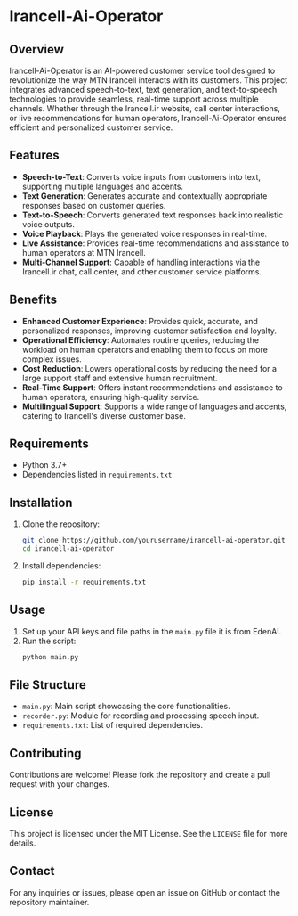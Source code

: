 # Irancell-Ai-Operator

## Overview
Irancell-Ai-Operator is an AI-powered customer service tool designed to revolutionize the way MTN Irancell interacts with its customers. This project integrates advanced speech-to-text, text generation, and text-to-speech technologies to provide seamless, real-time support across multiple channels. Whether through the Irancell.ir website, call center interactions, or live recommendations for human operators, Irancell-Ai-Operator ensures efficient and personalized customer service.

## Features
- **Speech-to-Text**: Converts voice inputs from customers into text, supporting multiple languages and accents.
- **Text Generation**: Generates accurate and contextually appropriate responses based on customer queries.
- **Text-to-Speech**: Converts generated text responses back into realistic voice outputs.
- **Voice Playback**: Plays the generated voice responses in real-time.
- **Live Assistance**: Provides real-time recommendations and assistance to human operators at MTN Irancell.
- **Multi-Channel Support**: Capable of handling interactions via the Irancell.ir chat, call center, and other customer service platforms.

## Benefits
- **Enhanced Customer Experience**: Provides quick, accurate, and personalized responses, improving customer satisfaction and loyalty.
- **Operational Efficiency**: Automates routine queries, reducing the workload on human operators and enabling them to focus on more complex issues.
- **Cost Reduction**: Lowers operational costs by reducing the need for a large support staff and extensive human recruitment.
- **Real-Time Support**: Offers instant recommendations and assistance to human operators, ensuring high-quality service.
- **Multilingual Support**: Supports a wide range of languages and accents, catering to Irancell's diverse customer base.

## Requirements
- Python 3.7+
- Dependencies listed in `requirements.txt`

## Installation
1. Clone the repository:
   ```bash
   git clone https://github.com/yourusername/irancell-ai-operator.git
   cd irancell-ai-operator
   ```

2. Install dependencies:
   ```bash
   pip install -r requirements.txt
   ```

## Usage
1. Set up your API keys and file paths in the `main.py` file it is from EdenAI.
2. Run the script:
   ```bash
   python main.py
   ```

## File Structure
- `main.py`: Main script showcasing the core functionalities.
- `recorder.py`: Module for recording and processing speech input.
- `requirements.txt`: List of required dependencies.

## Contributing
Contributions are welcome! Please fork the repository and create a pull request with your changes.

## License
This project is licensed under the MIT License. See the `LICENSE` file for more details.

## Contact
For any inquiries or issues, please open an issue on GitHub or contact the repository maintainer.